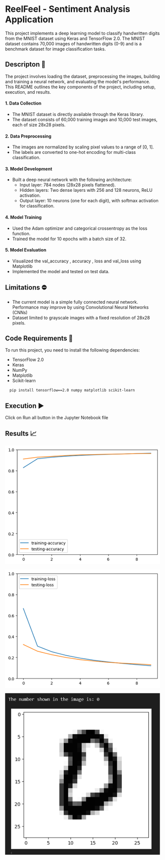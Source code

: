 # ReelFeel - Sentiment Analysis Application

This project implements a deep learning model to classify handwritten digits from the MNIST dataset using Keras and TensorFlow 2.0. The MNIST dataset contains 70,000 images of handwritten digits (0-9) and is a benchmark dataset for image classification tasks.

## Descripton 🔢

The project involves loading the dataset, preprocessing the images, building and training a neural network, and evaluating the model's performance. This README outlines the key components of the project, including setup, execution, and results.

#### 1. Data Collection

- The MNIST dataset is directly available through the Keras library.
- The dataset consists of 60,000 training images and 10,000 test images, each of size 28x28 pixels.

#### 2. Data Preprocessing

- The images are normalized by scaling pixel values to a range of [0, 1].
- The labels are converted to one-hot encoding for multi-class classification.

#### 3. Model Development

- Built a deep neural network with the following architecture:
  - Input layer: 784 nodes (28x28 pixels flattened).
  - Hidden layers: Two dense layers with 256 and 128 neurons, ReLU activation.
  - Output layer: 10 neurons (one for each digit), with softmax activation for classification.

#### 4. Model Training

- Used the Adam optimizer and categorical crossentropy as the loss function.
- Trained the model for 10 epochs with a batch size of 32.

#### 5. Model Evaluation

- Visualized the val_accuracy , accuracy , loss and val_loss using Matplotlib
- Implemented the model and tested on test data.

## Limitations ⛔️

- The current model is a simple fully connected neural network. Performance may improve by using Convolutional Neural Networks (CNNs)
- Dataset limited to grayscale images with a fixed resolution of 28x28 pixels.

## Code Requirements 📱

To run this project, you need to install the following dependencies:

- TensorFlow 2.0
- Keras
- NumPy
- Matplotlib
- Scikit-learn

```bash
  pip install tensorflow==2.0 numpy matplotlib scikit-learn
```

## Execution ▶️

Click on Run all button in the Jupyter Notebook file

## Results 📈

![Test accuracy](https://github.com/SahilTuladhar/MNIST-Digit-Classification/blob/master/images/acc.png)

![Test loss](https://github.com/SahilTuladhar/MNIST-Digit-Classification/blob/master/images/loss.png)

![Real Test on Data](https://github.com/SahilTuladhar/MNIST-Digit-Classification/blob/master/images/output.png)
